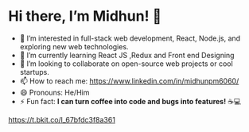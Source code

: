 # Hi there, I’m Midhun! 👋

- 👀 I’m interested in full-stack web development, React, Node.js, and exploring new web technologies.
- 🌱 I’m currently learning React JS ,Redux and Front end Designing
- 💞️ I’m looking to collaborate on open-source web projects or cool startups.
- 📫 How to reach me: https://www.linkedin.com/in/midhunpm6060/
- 😄 Pronouns: He/Him
- ⚡ Fun fact: **I can turn coffee into code and bugs into features!** ☕💻

<!---
🚀 Welcome to my GitHub Profile! You’ve just unlocked a ✨ special ✨ repository because this is where I showcase my skills, projects, and more. Feel free to explore!
--->
https://t.bkit.co/l_67bfdc3f8a361
